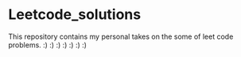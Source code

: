 # Leetcode_solutions
This repository contains my personal takes on the some of leet code problems. :) :) :) :) :) :) :)
